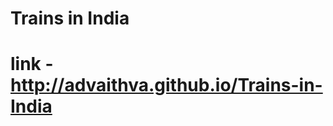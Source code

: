 # Trains in India 
# link - http://advaithva.github.io/Trains-in-India 
 
  
 
 
 
 
 
 
 
 
 
 
 
 
 
 
 
 
 
 
 
 
 
